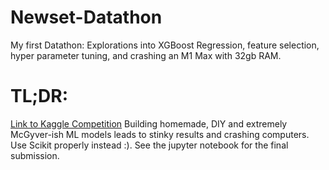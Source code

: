 # Newset-Datathon
My first Datathon: Explorations into XGBoost Regression, feature selection, hyper parameter tuning, and crashing an M1 Max with 32gb RAM.

# TL;DR: 
[Link to Kaggle Competition](https://www.kaggle.com/competitions/newset-datathon-2022)
Building homemade, DIY and extremely McGyver-ish ML models leads to stinky results and crashing computers. Use Scikit properly instead :).
See the jupyter notebook for the final submission.
